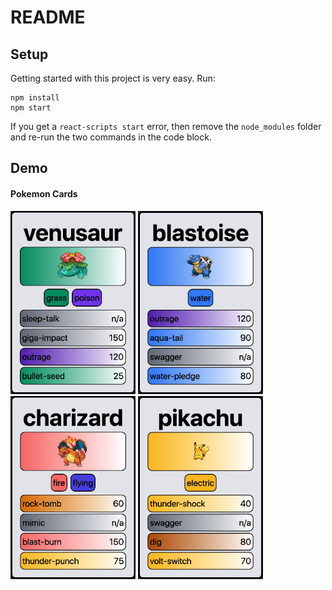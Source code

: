 # README

## Setup

Getting started with this project is very easy. Run:

```
npm install
npm start
```

If you get a `react-scripts start` error, then remove the `node_modules`
folder and re-run the two commands in the code block.

## Demo

#### Pokemon Cards
<div class="flex flex-row">
  <img src="./img/venusaur.png" class="margin: 0px 10px" width="200">
  <img src="./img/blastoise.png" width="200">
  <img src="./img/charizard.png" width="200">
  <img src="./img/pikachu.png" width="200">
</div>
